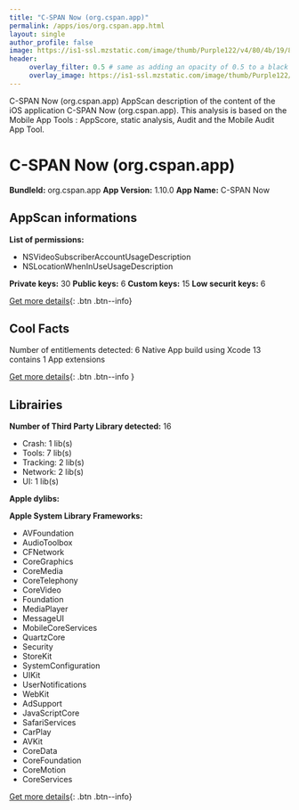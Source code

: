 ```yaml
---
title: "C-SPAN Now (org.cspan.app)"
permalink: /apps/ios/org.cspan.app.html
layout: single
author_profile: false
image: https://is1-ssl.mzstatic.com/image/thumb/Purple122/v4/80/4b/19/804b1904-56e1-a5dc-db4e-3c0b9f75a4d0/AppIcon-1x_U007emarketing-0-7-0-85-220.png/512x512bb.jpg
header: 
     overlay_filter: 0.5 # same as adding an opacity of 0.5 to a black background
     overlay_image: https://is1-ssl.mzstatic.com/image/thumb/Purple122/v4/80/4b/19/804b1904-56e1-a5dc-db4e-3c0b9f75a4d0/AppIcon-1x_U007emarketing-0-7-0-85-220.png/512x512bb.jpg
---
```

C-SPAN Now (org.cspan.app) AppScan description of the content of the iOS application C-SPAN Now (org.cspan.app). This analysis is based on the Mobile App Tools : AppScore, static analysis, Audit and the Mobile Audit App Tool.

# C-SPAN Now (org.cspan.app)

**BundleId:** org.cspan.app
**App Version:** 1.10.0
**App Name:** C-SPAN Now


## AppScan informations 

**List of permissions:** 
- NSVideoSubscriberAccountUsageDescription
- NSLocationWhenInUseUsageDescription
  
  
**Private keys:** 30
**Public keys:** 6
**Custom keys:** 15
**Low securit keys:** 6
  
[Get more details](/pricing.html){: .btn .btn--info}

## Cool Facts

Number of entitlements detected: 6
Native App
build using Xcode 13
contains 1 App extensions
  
[Get more details](/pricing.html){: .btn .btn--info }

## Librairies 
**Number of Third Party Library detected:** 16
- Crash: 1 lib(s)
- Tools: 7 lib(s)
- Tracking: 2 lib(s)
- Network: 2 lib(s)
- UI: 1 lib(s)


**Apple dylibs:**


**Apple System Library Frameworks:**
- AVFoundation
- AudioToolbox
- CFNetwork
- CoreGraphics
- CoreMedia
- CoreTelephony
- CoreVideo
- Foundation
- MediaPlayer
- MessageUI
- MobileCoreServices
- QuartzCore
- Security
- StoreKit
- SystemConfiguration
- UIKit
- UserNotifications
- WebKit
- AdSupport
- JavaScriptCore
- SafariServices
- CarPlay
- AVKit
- CoreData
- CoreFoundation
- CoreMotion
- CoreServices


  
[Get more details](/pricing.html){: .btn .btn--info}

